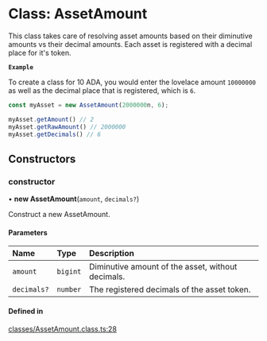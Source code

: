 # Class: AssetAmount

This class takes care of resolving asset amounts based on their diminutive amounts vs their decimal amounts.
Each asset is registered with a decimal place for it's token.

**`Example`**

To create a class for 10 ADA, you would enter the lovelace amount `10000000`
as well as the decimal place that is registered, which is `6`.

```ts
const myAsset = new AssetAmount(2000000n, 6);

myAsset.getAmount() // 2
myAsset.getRawAmount() // 2000000
myAsset.getDecimals() // 6
```

## Constructors

### constructor

• **new AssetAmount**(`amount`, `decimals?`)

Construct a new AssetAmount.

#### Parameters

| Name | Type | Description |
| :------ | :------ | :------ |
| `amount` | `bigint` | Diminutive amount of the asset, without decimals. |
| `decimals?` | `number` | The registered decimals of the asset token. |

#### Defined in

[classes/AssetAmount.class.ts:28](https://github.com/SundaeSwap-finance/sundae-sdk/blob/main/packages/core/src/classes/AssetAmount.class.ts#L28)
